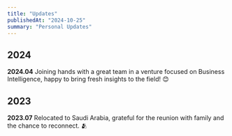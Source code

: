 ```yaml
---
title: "Updates"
publishedAt: "2024-10-25"
summary: "Personal Updates"
---
```


## 2024

**2024.04** Joining hands with a great team in a venture focused on Business Intelligence, happy to bring fresh insights to the field! 😊

## 2023

**2023.07** Relocated to Saudi Arabia, grateful for the reunion with family and the chance to reconnect. 🫂
